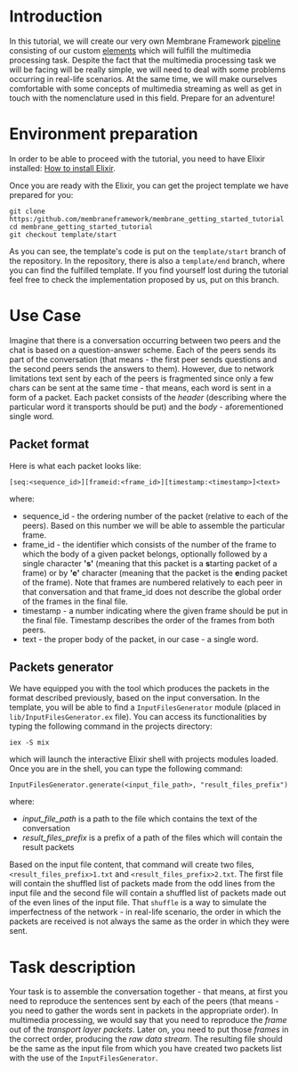 # Introduction
In this tutorial, we will create our very own Membrane Framework [pipeline]() consisting of our custom [elements]() which will fulfill the multimedia processing task.
Despite the fact that the multimedia processing task we will be facing will be really simple, we will need to deal with some problems occurring in real-life scenarios.
At the same time, we will make ourselves comfortable with some concepts of multimedia streaming as well as get in touch with the nomenclature used in this field. 
Prepare for an adventure! 
# Environment preparation
In order to be able to proceed with the tutorial, you need to have Elixir installed: [How to install Elixir](https://elixir-lang.org/install.html).

Once you are ready with the Elixir, you can get the project template we have prepared for you:
```
git clone https:/github.com/membraneframework/membrane_getting_started_tutorial
cd membrane_getting_started_tutorial
git checkout template/start
```
As you can see, the template's code is put on the `template/start` branch of the repository.
In the repository, there is also a `template/end` branch, where you can find the fulfilled template.
If you find yourself lost during the tutorial feel free to check the implementation proposed by us, put on this branch.

# Use Case
Imagine that there is a conversation occurring between two peers and the chat is based on a question-answer scheme.
Each of the peers sends its part of the conversation (that means - the first peer sends questions and the second peers sends the answers to them).
However, due to network limitations text sent by each of the peers is fragmented since only a few chars can be sent at the same time - that means, each word is sent in a form of a packet. 
Each packet consists of the *header* (describing where the particular word it transports should be put) and the *body* - aforementioned single word.
## Packet format
Here is what each packet looks like:
```
[seq:<sequence_id>][frameid:<frame_id>][timestamp:<timestamp>]<text>
```
where:
+ sequence_id - the ordering number of the packet (relative to each of the peers). Based on this number we will be able to assemble the particular frame.
+ frame_id - the identifier which consists of the number of the frame to which the body of a given packet belongs, optionally followed by a single character **'s'** (meaning that this packet is a **s**tarting packet of a frame) or by **'e'** character (meaning that the packet is the **e**nding packet of the frame). Note that frames are numbered relatively to each peer in that conversation and that frame_id does not describe the global order of the frames in the final file.
+ timestamp - a number indicating where the given frame should be put in the final file. Timestamp describes the order of the frames from both peers. 
+ text - the proper body of the packet, in our case - a single word.

## Packets generator
We have equipped you with the tool which produces the packets in the format described previously, based on the input conversation. In the template, you will be able to find a 
`InputFilesGenerator` module (placed in `lib/InputFilesGenerator.ex` file). You can access its functionalities by typing the following command in the projects directory:
```
iex -S mix
```
which will launch the interactive Elixir shell with projects modules loaded.
Once you are in the shell, you can type the following command:
```
InputFilesGenerator.generate(<input_file_path>, "result_files_prefix")
```
where: 
+ *input_file_path* is a path to the file which contains the text of the conversation
+ *result_files_prefix* is a prefix of a path of the files which will contain the result packets

Based on the input file content, that command will create two files, `<result_files_prefix>1.txt` and `<result_files_prefix>2.txt`.
The first file will contain the shuffled list of packets made from the odd lines from the input file and the second file will contain a shuffled list of packets made out of the even lines of the input file. That `shuffle` is a way to simulate the imperfectness of the network - in real-life scenario, the order in which the packets are received is not always the same as the order in which they were sent.
# Task description
Your task is to assemble the conversation together - that means, at first you need to reproduce the sentences sent by each of the peers (that means - you need to gather the words sent in packets in the appropriate order). In multimedia processing, we would say that you need to reproduce the *frame* out of the *transport layer packets*. Later on, you need to put those *frames* in the correct order, producing the *raw data stream*.
The resulting file should be the same as the input file from which you have created two packets list with the use of the `InputFilesGenerator`.